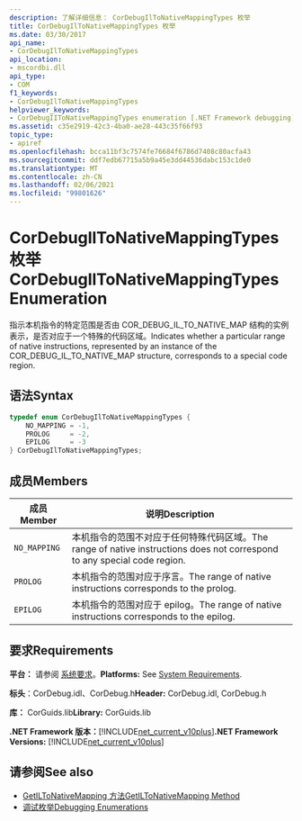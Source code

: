 ```yaml
---
description: 了解详细信息： CorDebugIlToNativeMappingTypes 枚举
title: CorDebugIlToNativeMappingTypes 枚举
ms.date: 03/30/2017
api_name:
- CorDebugIlToNativeMappingTypes
api_location:
- mscordbi.dll
api_type:
- COM
f1_keywords:
- CorDebugIlToNativeMappingTypes
helpviewer_keywords:
- CorDebugIIToNativeMappingTypes enumeration [.NET Framework debugging]
ms.assetid: c35e2919-42c3-4ba0-ae28-443c35f66f93
topic_type:
- apiref
ms.openlocfilehash: bcca11bf3c7574fe76684f6786d7408c80acfa43
ms.sourcegitcommit: ddf7edb67715a5b9a45e3dd44536dabc153c1de0
ms.translationtype: MT
ms.contentlocale: zh-CN
ms.lasthandoff: 02/06/2021
ms.locfileid: "99801626"
---
```

# <a name="cordebugiltonativemappingtypes-enumeration"></a><span data-ttu-id="deade-103">CorDebugIlToNativeMappingTypes 枚举</span><span class="sxs-lookup"><span data-stu-id="deade-103">CorDebugIlToNativeMappingTypes Enumeration</span></span>

<span data-ttu-id="deade-104">指示本机指令的特定范围是否由 COR_DEBUG_IL_TO_NATIVE_MAP 结构的实例表示，是否对应于一个特殊的代码区域。</span><span class="sxs-lookup"><span data-stu-id="deade-104">Indicates whether a particular range of native instructions, represented by an instance of the COR_DEBUG_IL_TO_NATIVE_MAP structure, corresponds to a special code region.</span></span>  
  
## <a name="syntax"></a><span data-ttu-id="deade-105">语法</span><span class="sxs-lookup"><span data-stu-id="deade-105">Syntax</span></span>  
  
```cpp  
typedef enum CorDebugIlToNativeMappingTypes {  
    NO_MAPPING = -1,  
    PROLOG     = -2,  
    EPILOG     = -3  
} CorDebugIlToNativeMappingTypes;  
```  
  
## <a name="members"></a><span data-ttu-id="deade-106">成员</span><span class="sxs-lookup"><span data-stu-id="deade-106">Members</span></span>  
  
|<span data-ttu-id="deade-107">成员</span><span class="sxs-lookup"><span data-stu-id="deade-107">Member</span></span>|<span data-ttu-id="deade-108">说明</span><span class="sxs-lookup"><span data-stu-id="deade-108">Description</span></span>|  
|------------|-----------------|  
|`NO_MAPPING`|<span data-ttu-id="deade-109">本机指令的范围不对应于任何特殊代码区域。</span><span class="sxs-lookup"><span data-stu-id="deade-109">The range of native instructions does not correspond to any special code region.</span></span>|  
|`PROLOG`|<span data-ttu-id="deade-110">本机指令的范围对应于序言。</span><span class="sxs-lookup"><span data-stu-id="deade-110">The range of native instructions corresponds to the prolog.</span></span>|  
|`EPILOG`|<span data-ttu-id="deade-111">本机指令的范围对应于 epilog。</span><span class="sxs-lookup"><span data-stu-id="deade-111">The range of native instructions corresponds to the epilog.</span></span>|  
  
## <a name="requirements"></a><span data-ttu-id="deade-112">要求</span><span class="sxs-lookup"><span data-stu-id="deade-112">Requirements</span></span>  

 <span data-ttu-id="deade-113">**平台：** 请参阅 [系统要求](../../get-started/system-requirements.md)。</span><span class="sxs-lookup"><span data-stu-id="deade-113">**Platforms:** See [System Requirements](../../get-started/system-requirements.md).</span></span>  
  
 <span data-ttu-id="deade-114">**标头**：CorDebug.idl、CorDebug.h</span><span class="sxs-lookup"><span data-stu-id="deade-114">**Header:** CorDebug.idl, CorDebug.h</span></span>  
  
 <span data-ttu-id="deade-115">**库：** CorGuids.lib</span><span class="sxs-lookup"><span data-stu-id="deade-115">**Library:** CorGuids.lib</span></span>  
  
 <span data-ttu-id="deade-116">**.NET Framework 版本：**[!INCLUDE[net_current_v10plus](../../../../includes/net-current-v10plus-md.md)]</span><span class="sxs-lookup"><span data-stu-id="deade-116">**.NET Framework Versions:** [!INCLUDE[net_current_v10plus](../../../../includes/net-current-v10plus-md.md)]</span></span>  
  
## <a name="see-also"></a><span data-ttu-id="deade-117">请参阅</span><span class="sxs-lookup"><span data-stu-id="deade-117">See also</span></span>

- [<span data-ttu-id="deade-118">GetILToNativeMapping 方法</span><span class="sxs-lookup"><span data-stu-id="deade-118">GetILToNativeMapping Method</span></span>](icordebugcode-getiltonativemapping-method.md)
- [<span data-ttu-id="deade-119">调试枚举</span><span class="sxs-lookup"><span data-stu-id="deade-119">Debugging Enumerations</span></span>](debugging-enumerations.md)
